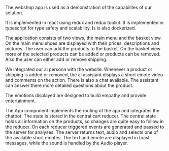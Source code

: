 The webshop app is used as a demonstration of the capabilites of our solution. 

It is implemented in react using redux and redux toolkit. It is implemented in typescript for type safety and scalability. Is is also dockerized.

The application consists of two views, the main menu and the basket view. On the main menu shoes are displayed with their prices, descriptions and pictures. The user can add the products to the basket. On the basket view more of the selected products can be added or products can be removed. Also the user can either add or remove shipping. 

We integrated our ai persona with the website. Whenever a product or shipping is added or removed, the ai assistant displays a short emote video and comments on the action. There is also a chat available. The assistant can answer there more detailed questions about the product.

The emotions displayed are designed to build empathy and provide entertainment.

The App component implements the routing of the app and integrates the chatbot. The state is stored in the central cart reducer. The central state holds all information on the products, so changes are quite easy to follow in the reducer. On each reducer triggered events are generated and passed to the server for analyses. The server returns text, audio and selects one of the available short emotes. The text and emote are displayed in toast messages, while the sound is handled by the Audio player.

